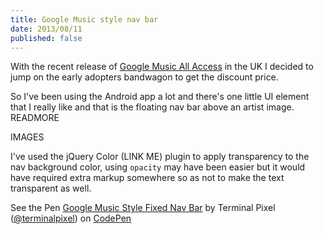 ```yaml
---
title: Google Music style nav bar
date: 2013/08/11
published: false
---
```


With the recent release of [Google Music All Access](https://play.google.com/store/music) in the UK I decided to jump on the early adopters bandwagon to get the discount price.

So I've been using the Android app a lot and there's one little UI element that I really like and that is the floating nav bar above an artist image.
READMORE

IMAGES

I've used the jQuery Color (LINK ME) plugin to apply transparency to the nav background color, using `opacity` may have been easier but it would have required extra markup somewhere so as not to make the text transparent as well.





<p data-height="356" data-theme-id="0" data-slug-hash="LHamf" data-user="terminalpixel" data-default-tab="result" class='codepen'>See the Pen <a href='http://codepen.io/terminalpixel/pen/LHamf'>Google Music Style Fixed Nav Bar</a> by Terminal Pixel (<a href='http://codepen.io/terminalpixel'>@terminalpixel</a>) on <a href='http://codepen.io'>CodePen</a></p>
<script async src="http://codepen.io/assets/embed/ei.js"></script>